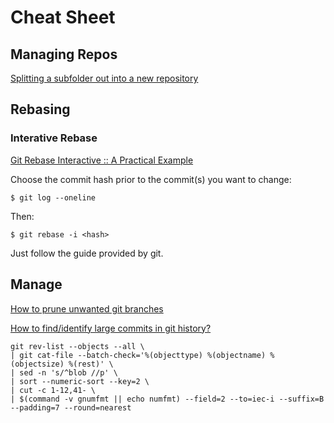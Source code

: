 # Cheat Sheet

## Managing Repos

[Splitting a subfolder out into a new repository](https://help.github.com/en/articles/splitting-a-subfolder-out-into-a-new-repository)

## Rebasing

### Interative Rebase

[Git Rebase Interactive :: A Practical Example](https://www.youtube.com/watch?v=tukOm3Afd8s)

Choose the commit hash prior to the commit(s) you want to change:

```shell
$ git log --oneline
```

Then:

```shell
$ git rebase -i <hash>
```

Just follow the guide provided by git.

## Manage

[How to prune unwanted git branches](https://gist.github.com/zkiraly/c378a1a43d8be9c9a8f9)

[How to find/identify large commits in git history?](https://stackoverflow.com/questions/10622179/how-to-find-identify-large-commits-in-git-history)
  ```shell
  git rev-list --objects --all \
  | git cat-file --batch-check='%(objecttype) %(objectname) %(objectsize) %(rest)' \
  | sed -n 's/^blob //p' \
  | sort --numeric-sort --key=2 \
  | cut -c 1-12,41- \
  | $(command -v gnumfmt || echo numfmt) --field=2 --to=iec-i --suffix=B --padding=7 --round=nearest
  ```


